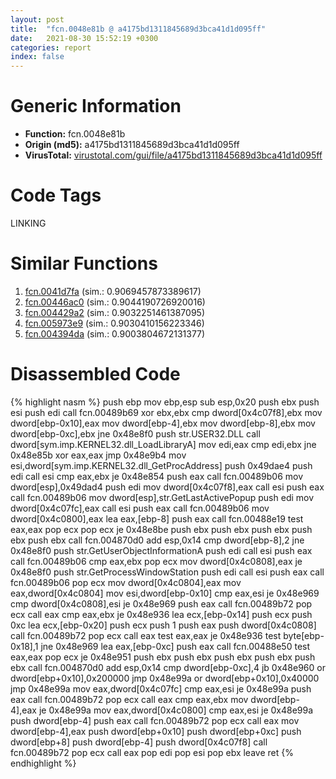 ```yaml
---
layout: post
title:  "fcn.0048e81b @ a4175bd1311845689d3bca41d1d095ff"
date:   2021-08-30 15:52:19 +0300
categories: report
index: false
---
```


# Generic Information
- **Function:** fcn.0048e81b
- **Origin (md5):** a4175bd1311845689d3bca41d1d095ff
- **VirusTotal:** [virustotal.com/gui/file/a4175bd1311845689d3bca41d1d095ff][virustotal_ref]

# Code Tags
<span class="tag" id="LINKING">LINKING</span>


# Similar Functions

1. [fcn.0041d7fa][similar_1_ref] (sim.: 0.9069457873389617)
2. [fcn.00446ac0][similar_2_ref] (sim.: 0.9044190726920016)
3. [fcn.004429a2][similar_3_ref] (sim.: 0.9032251461387095)
4. [fcn.005973e9][similar_4_ref] (sim.: 0.9030410156223346)
5. [fcn.004394da][similar_5_ref] (sim.: 0.9003804672131377)


# Disassembled Code

{% highlight nasm %}
push ebp
mov ebp,esp
sub esp,0x20
push ebx
push esi
push edi
call fcn.00489b69
xor ebx,ebx
cmp dword[0x4c07f8],ebx
mov dword[ebp-0x10],eax
mov dword[ebp-4],ebx
mov dword[ebp-8],ebx
mov dword[ebp-0xc],ebx
jne 0x48e8f0
push str.USER32.DLL
call dword[sym.imp.KERNEL32.dll_LoadLibraryA]
mov edi,eax
cmp edi,ebx
jne 0x48e85b
xor eax,eax
jmp 0x48e9b4
mov esi,dword[sym.imp.KERNEL32.dll_GetProcAddress]
push 0x49dae4
push edi
call esi
cmp eax,ebx
je 0x48e854
push eax
call fcn.00489b06
mov dword[esp],0x49dad4
push edi
mov dword[0x4c07f8],eax
call esi
push eax
call fcn.00489b06
mov dword[esp],str.GetLastActivePopup
push edi
mov dword[0x4c07fc],eax
call esi
push eax
call fcn.00489b06
mov dword[0x4c0800],eax
lea eax,[ebp-8]
push eax
call fcn.00488e19
test eax,eax
pop ecx
pop ecx
je 0x48e8be
push ebx
push ebx
push ebx
push ebx
push ebx
call fcn.004870d0
add esp,0x14
cmp dword[ebp-8],2
jne 0x48e8f0
push str.GetUserObjectInformationA
push edi
call esi
push eax
call fcn.00489b06
cmp eax,ebx
pop ecx
mov dword[0x4c0808],eax
je 0x48e8f0
push str.GetProcessWindowStation
push edi
call esi
push eax
call fcn.00489b06
pop ecx
mov dword[0x4c0804],eax
mov eax,dword[0x4c0804]
mov esi,dword[ebp-0x10]
cmp eax,esi
je 0x48e969
cmp dword[0x4c0808],esi
je 0x48e969
push eax
call fcn.00489b72
pop ecx
call eax
cmp eax,ebx
je 0x48e936
lea ecx,[ebp-0x14]
push ecx
push 0xc
lea ecx,[ebp-0x20]
push ecx
push 1
push eax
push dword[0x4c0808]
call fcn.00489b72
pop ecx
call eax
test eax,eax
je 0x48e936
test byte[ebp-0x18],1
jne 0x48e969
lea eax,[ebp-0xc]
push eax
call fcn.00488e50
test eax,eax
pop ecx
je 0x48e951
push ebx
push ebx
push ebx
push ebx
push ebx
call fcn.004870d0
add esp,0x14
cmp dword[ebp-0xc],4
jb 0x48e960
or dword[ebp+0x10],0x200000
jmp 0x48e99a
or dword[ebp+0x10],0x40000
jmp 0x48e99a
mov eax,dword[0x4c07fc]
cmp eax,esi
je 0x48e99a
push eax
call fcn.00489b72
pop ecx
call eax
cmp eax,ebx
mov dword[ebp-4],eax
je 0x48e99a
mov eax,dword[0x4c0800]
cmp eax,esi
je 0x48e99a
push dword[ebp-4]
push eax
call fcn.00489b72
pop ecx
call eax
mov dword[ebp-4],eax
push dword[ebp+0x10]
push dword[ebp+0xc]
push dword[ebp+8]
push dword[ebp-4]
push dword[0x4c07f8]
call fcn.00489b72
pop ecx
call eax
pop edi
pop esi
pop ebx
leave 
ret 
{% endhighlight %}


[similar_1_ref]: /report/fcn.0041d7fa@6a695c8c50dfc99993406e2740c7c273
[similar_2_ref]: /report/fcn.00446ac0@7b00dd8f2abf54a73bfb09681334ff78
[similar_3_ref]: /report/fcn.004429a2@f86ab4114e997e148e8eceeac9acf240
[similar_4_ref]: /report/fcn.005973e9@7453c96a6fbd42ec690b8deb53eafcba
[similar_5_ref]: /report/fcn.004394da@46f6c2adf1fd4d1453ed312ca79dd9bf
[virustotal_ref]: https://www.virustotal.com/gui/file/a4175bd1311845689d3bca41d1d095ff